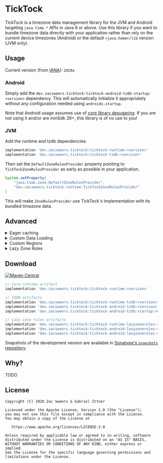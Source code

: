 TickTock
========

TickTock is a timezone data management library for the JVM and Android targeting `java.time.*` APIs 
in Java 8 or above. Use this library if you want to bundle timezone data directly with your 
application rather than rely on the current device timezones (Android) or the default `<java.home>/lib`
version (JVM only).

## Usage

Current version (from [IANA](https://www.iana.org/time-zones)): `2020a`

### Android

Simply add the `dev.zacsweers.ticktock:ticktock-android-tzdb-startup:<version>` dependency. This
will automatically initialize it appropriately without any configuration needed using `androidx.startup`.

Note that Android usage assumes use of [core library desugaring](https://developer.android.com/studio/write/java8-support#library-desugaring). 
If you are not using it and/or are minSdk 26+, this library is of no use to you!

### JVM

Add the runtime and tzdb dependencies:

```gradle
implementation 'dev.zacsweers.ticktock:ticktock-runtime:<version>'
implementation 'dev.zacsweers.ticktock:ticktock-tzdb:<version>'
```

Then set the `DefaultZoneRulesProvider` property pointing to `TickTockZoneRulesProvider` as early 
as possible in your application.

```java
System.setProperty(
    "java.time.zone.DefaultZoneRulesProvider",
    "dev.zacsweers.ticktock.runtime.TickTockZoneRulesProvider"
)
```

This will make `ZoneRulesProvider` use TickTock's implementation with its bundled timezone data.

## Advanced

<details>
<summary>Eager caching</summary>

TickTock's default behavior is to lazily load timezone data on-demand. If you want to eagerly 
load data (for instance - on a background thread), TickTock offers a convenience helper API:

```java
// Synchronously load and cache all timezone rules
EagerZoneRulesLoading.cacheZones();
```

</details>

<details>
<summary>Custom Data Loading</summary>

By default, TickTock will try to load timezone data from Java resources via `ResourcesZoneDataLoader`. 
If you wish to customize this, you can provide your own loading mechanism via implementing a custom 
`ZoneDataLoader` and/or `ZoneDataProvider` and registering them via `TickTockPlugins` _before_ 
using any time APIs that would cause the system `ZoneRulesProvider` to initialize.

Usually, you would only want to implement a custom `ZoneDataLoader` and instantiate one of the built-in
`ZoneRulesProvider` implementations with it. TickTock comes with two: `TzdbZoneDataProvider` (the common case)
 and `LazyZoneDataProvider`. You can also implement your own provider on top of any `ZoneDataLoader`
 type as you see fit.
 
```java
CustomZoneDataLoader loader = new CustomZoneDataLoader();
TzdbZoneDataProvider provider = new TzdbZoneDataProvider(loader);
TickTockPlugins.setZoneDataProvider(() -> provider);
```

The Android artifacts use a custom assets-based loader to avoid the cost of loading from Java resources.

</details>

<details>
<summary>Custom Regions</summary>

By default, TickTock's prepackaged timezone data supports all regions. You can define your own via
implementing a custom `ZoneIdsProvider` and registering it via `TickTockPlugins` _before_ using any
time APIs that would cause the system `ZoneRulesProvider` to initialize.

```java
TickTockPlugins.setZoneIdsProvider(CustomZoneIdsProvider::new);
```

If no provider is specified, TickTock will use `TzdbZoneProvider`.

</details>

<details>
<summary>Lazy Zone Rules</summary>

TickTock's default behavior is focused around using traditional `tzdb.dat` files for timezone data
implemented via `TzdbZoneDataProvider`. Early adopters can try a custom, lazy-loading solution 
via `LazyZoneDataProvider` inspired by [LazyThreeTenBp](https://github.com/gabrielittner/lazythreetenbp).
In theory, this artifact would be lower overhead on startup for devices with slower IO and a lower 
application-lifetime memory impact by only keeping used zones in memory. We're seeking feedback on
whether this is truly worth supporting though, so please let us know!

</details>

## Download

[![Maven Central](https://img.shields.io/maven-central/v/dev.zacsweers.ticktock/ticktock-runtime.svg)](https://mvnrepository.com/artifact/dev.zacsweers.ticktock/ticktock-runtime)
```gradle
// Core runtime artifact
implementation 'dev.zacsweers.ticktock:ticktock-runtime:<version>'

// TZDB artifacts
implementation 'dev.zacsweers.ticktock:ticktock-runtime-tzdb:<version>'
implementation 'dev.zacsweers.ticktock:ticktock-android-tzdb:<version>'
implementation 'dev.zacsweers.ticktock:ticktock-android-tzdb-startup:<version>'

// Lazy zone rules artifacts
implementation 'dev.zacsweers.ticktock:ticktock-runtime-lazyzonerules:<version>'
implementation 'dev.zacsweers.ticktock:ticktock-android-lazyzonerules:<version>'
implementation 'dev.zacsweers.ticktock:ticktock-android-lazyzonerules-startup:<version>'
```

Snapshots of the development version are available in [Sonatype's `snapshots` repository][snapshots].

## Why?

TODO

License
-------

    Copyright (C) 2020 Zac Sweers & Gabriel Ittner

    Licensed under the Apache License, Version 2.0 (the "License");
    you may not use this file except in compliance with the License.
    You may obtain a copy of the License at

       https://www.apache.org/licenses/LICENSE-2.0

    Unless required by applicable law or agreed to in writing, software
    distributed under the License is distributed on an "AS IS" BASIS,
    WITHOUT WARRANTIES OR CONDITIONS OF ANY KIND, either express or implied.
    See the License for the specific language governing permissions and
    limitations under the License.

 [snapshots]: https://oss.sonatype.org/content/repositories/snapshots/
